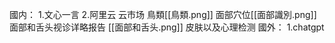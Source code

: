 國内：
1.文心一言
2.阿里云 云市场
鳥類[[鳥類.png]]  面部穴位[[面部識別.png]]  面部和舌头视诊详略报告 [[面部和舌头.png]] 皮肤以及心理检测
國外：
1.chatgpt